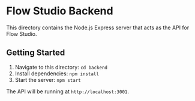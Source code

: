 # Flow Studio Backend

This directory contains the Node.js Express server that acts as the API for Flow Studio.

## Getting Started

1.  Navigate to this directory: `cd backend`
2.  Install dependencies: `npm install`
3.  Start the server: `npm start`

The API will be running at `http://localhost:3001`.
